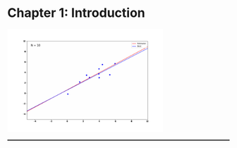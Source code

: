 # Chapter 1: Introduction

<div class="image-container">
<p class="image-holder">
<img src="animation.gif" width="70%">
</p></div>

<hr style="height:2px;"> 
